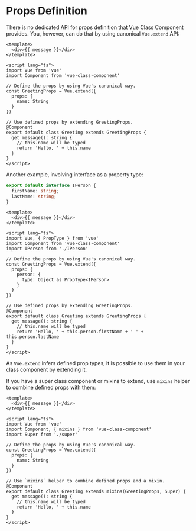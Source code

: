 # Props Definition

There is no dedicated API for props definition that Vue Class Component provides. You, however, can do that by using canonical `Vue.extend` API:

```vue
<template>
  <div>{{ message }}</div>
</template>

<script lang="ts">
import Vue from 'vue'
import Component from 'vue-class-component'

// Define the props by using Vue's canonical way.
const GreetingProps = Vue.extend({
  props: {
    name: String
  }
})

// Use defined props by extending GreetingProps.
@Component
export default class Greeting extends GreetingProps {
  get message(): string {
    // this.name will be typed
    return 'Hello, ' + this.name
  }
}
</script>
```

Another example, involving interface as a property type:

```ts
export default interface IPerson {
  firstName: string;
  lastName: string;
}
```


```vue
<template>
  <div>{{ message }}</div>
</template>

<script lang="ts">
import Vue, { PropType } from 'vue'
import Component from 'vue-class-component'
import IPerson from './IPerson'

// Define the props by using Vue's canonical way.
const GreetingProps = Vue.extend({
  props: {
    person: {
      type: Object as PropType<IPerson>
    }
  }
})

// Use defined props by extending GreetingProps.
@Component
export default class Greeting extends GreetingProps {
  get message(): string {
    // this.name will be typed
    return 'Hello, ' + this.person.firstName + ' ' + this.person.lastName
  }
}
</script>
```


As `Vue.extend` infers defined prop types, it is possible to use them in your class component by extending it.

If you have a super class component or mixins to extend, use `mixins` helper to combine defined props with them:

```vue
<template>
  <div>{{ message }}</div>
</template>

<script lang="ts">
import Vue from 'vue'
import Component, { mixins } from 'vue-class-component'
import Super from './super'

// Define the props by using Vue's canonical way.
const GreetingProps = Vue.extend({
  props: {
    name: String
  }
})

// Use `mixins` helper to combine defined props and a mixin.
@Component
export default class Greeting extends mixins(GreetingProps, Super) {
  get message(): string {
    // this.name will be typed
    return 'Hello, ' + this.name
  }
}
</script>
```
